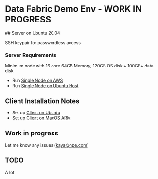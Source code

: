 # Data Fabric Demo Env - WORK IN PROGRESS

## Server on Ubuntu 20.04

SSH keypair for passwordless access

### Server Requirements

Minimum node with 16 core 64GB Memory, 120GB OS disk + 100GB+ data disk

- Run [Single Node on AWS](./01a-df-on-aws.ipynb)
- Run [Single Node on Ubuntu Host](./df-on-ubuntu.sh)

## Client Installation Notes

- Set up [Client on Ubuntu](./client-on-ubuntu.sh)
- Set up [Client on MacOS ARM](./02a-df-client-armmac.ipynb)

## Work in progress

Let me know any issues (kaya@hpe.com)

## TODO

A lot
